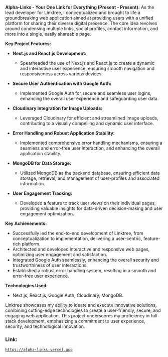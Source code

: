 **Alpha-Links - Your One Link for Everything (Present - Present):**
As the lead developer for Linktree, I conceptualized and brought to life a groundbreaking web application aimed at providing users with a unified platform for sharing their diverse digital presence. The core idea revolves around condensing multiple links, social profiles, contact information, and more into a single, easily shareable page.

**Key Project Features:**
- **Next.js and React.js Development:**
  - Spearheaded the use of Next.js and React.js to create a dynamic and interactive user experience, ensuring smooth navigation and responsiveness across various devices.

- **Secure User Authentication with Google Auth:**
  - Implemented Google Auth for secure and seamless user logins, enhancing the overall user experience and safeguarding user data.

- **Cloudinary Integration for Image Uploads:**
  - Leveraged Cloudinary for efficient and streamlined image uploads, contributing to a visually compelling and dynamic user interface.

- **Error Handling and Robust Application Stability:**
  - Implemented comprehensive error handling mechanisms, ensuring a seamless and error-free user interaction, and enhancing the overall application stability.

- **MongoDB for Data Storage:**
  - Utilized MongoDB as the backend database, ensuring efficient data storage, retrieval, and management of user-profiles and associated information.

- **User Engagement Tracking:**
  - Developed a feature to track user views on their individual pages, providing valuable insights for data-driven decision-making and user engagement optimization.

**Key Achievements:**
- Successfully led the end-to-end development of Linktree, from conceptualization to implementation, delivering a user-centric, feature-rich platform.
- Architected and developed interactive and responsive web pages, optimizing user engagement and satisfaction.
- Integrated Google Auth seamlessly, enhancing the overall security and trustworthiness of user interactions.
- Established a robust error handling system, resulting in a smooth and error-free user experience.

**Technologies Used:**
- Next.js, React.js, Google Auth, Cloudinary, MongoDB.

Linktree showcases my ability to ideate and execute innovative solutions, combining cutting-edge technologies to create a user-friendly, secure, and engaging web application. This project underscores my proficiency in full-stack development, emphasizing a commitment to user experience, security, and technological innovation.

### Link: 
[`https://alpha-links.vercel.app`](https://alpha-links.vercel.app)
